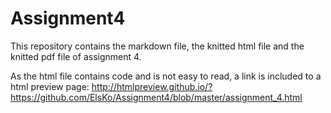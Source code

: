 # Assignment4
This repository contains the markdown file, the knitted html file and the knitted pdf file of assignment 4.

As the html file contains code and is not easy to read, a link is included to a html preview page:
http://htmlpreview.github.io/?https://github.com/ElsKo/Assignment4/blob/master/assignment_4.html 
